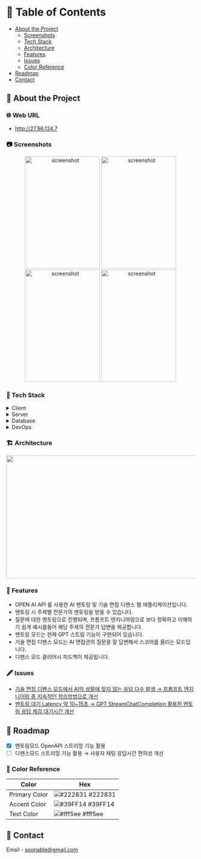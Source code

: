 <!-- Table of Contents -->
# :notebook_with_decorative_cover: Table of Contents

- [About the Project](#star2-about-the-project)
  * [Screenshots](#camera-screenshots)
  * [Tech Stack](#space_invader-tech-stack)
  * [Architecture](#building_construction-architecture)
  * [Features](#dart-features)
  * [Issues](#fountain_pen-issues)
  * [Color Reference](#art-color-reference)
- [Roadmap](#compass-roadmap)
- [Contact](#handshake-contact)

<!-- About the Project -->
## :star2: About the Project


<!-- Web URL -->
### 🌐 Web URL
- http://27.96.134.7
<!-- Screenshots -->
### :camera: Screenshots
<div align="center"> 
  <img src="https://github.com/soonhankwon/dev-space-x-backend/assets/113872320/0a7a7f3b-b7d0-4e62-a6e0-bef64cf2149e" width="200" height="300" alt="screenshot"/>
  <img src="https://github.com/soonhankwon/dev-space-x-backend/assets/113872320/114c4e79-fef2-4b56-82a2-23bcfa90c9dd" width="200" height="300" alt="screenshot"/>
  <img src="https://github.com/soonhankwon/dev-space-x-backend/assets/113872320/d8e3e9b6-5181-4843-a1b7-a26bfdd9d2b4" width="200" height="300" alt="screenshot"/>
  <img src="https://github.com/soonhankwon/dev-space-x-backend/assets/113872320/5ec5879a-56cd-4c35-973f-39828bb95c16" width="200" height="300" alt="screenshot"/>
</div>

<!-- TechStack -->
### :space_invader: Tech Stack
<details>
  <summary>Client</summary>
  <ul>
    <li><a href="https://www.thymeleaf.org/">Thymeleaf</a></li>
    <li><a href="https://developer.mozilla.org/ko/docs/Web/JavaScript">Javascript</a></li>
  </ul>
</details>

<details>
  <summary>Server</summary>
  <ul>
    <li><a href="https://aws.amazon.com/ko/corretto/">Java 17 Amazon Corretto</a></li>
    <li><a href="https://spring.io/">SpringBoot 2.7.15</a></li>
    <li><a href="https://spring.io/projects/spring-data-jpa">Spring Data Jpa</a></li>
    <li><a href="https://spring.io/projects/spring-security">Spring Security 5.7.10</a></li>
    <li><a href="https://spring.io/guides/gs/messaging-stomp-websocket/">Spring WebSocket 5.3.29</a></li>
    <li><a href="https://docs.spring.io/spring-framework/reference/web/webflux.html">Spring WebFlux 5.3.29</a></li>
    <li><a href="https://github.com/TheoKanning/openai-java">theokanning.openai-gpt3-java 0.16.0</a></li>
  </ul>
</details>

<details>
<summary>Database</summary>
  <ul>
    <li><a href="https://www.mysql.com/">MySQL 8.0.33</a></li>
  </ul>
</details>

<details>
<summary>DevOps</summary>
  <ul>
    <li><a href="https://www.ncloud.com/product/database/cloudDbMysql">Naver Cloud DB for MySQL</a></li>
    <li><a href="https://www.ncloud.com/product/compute/server">Naver Cloud Compute Server</a></li>
    <li><a href="https://www.docker.com/">Docker</a></li>
    <li><a href="https://docs.github.com/ko/actions">Github Actions</a></li>
  </ul>
</details>

<!-- Architecture -->
### :building_construction: Architecture
<div align="center"> 
<img src="https://github.com/soonhankwon/tech-interview-defense/assets/113872320/dd084992-eeaf-4ce2-95a2-a9ebce0b10c0" width="540" height="330">
</div>

<!-- Features -->
### :dart: Features

- OPEN AI API 를 사용한 AI 멘토링 및 기술 면접 디펜스 웹 애플리케이션입니다.
- 멘토링 시 주제별 전문가의 멘토링을 받을 수 있습니다.
- 질문에 대한 멘토링으로 진행되며, 프롬프트 엔지니어링으로 보다 정확하고 이해하기 쉽게 예시를들어 해당 주제의 전문가 답변을 제공합니다.
- 멘토링 모드는 현재 GPT 스트림 기능이 구현되어 있습니다.
- 기술 면접 디펜스 모드는 AI 면접관의 질문을 잘 답변해서 스코어를 올리는 모드입니다.
- 디펜스 모드 클리어시 피드백이 제공됩니다.

<!-- Issue -->
### :fountain_pen: Issues

- [기술 면접 디펜스 모드에서 AI의 상황에 맞지 않는 응답 다수 발생 → 프롬프트 엔지니어링 중 지속적인 학습방법으로 개선](https://www.notion.so/AI-98e141417a1745a780ca57626429b144?pvs=4)
- [멘토링 대기 Latency 약 10~15초 → GPT StreamChatCompletion 활용한 멘토링 응답 체감 대기시간 개선](https://www.notion.so/GPT-Stream-Completion-4dd198e0fe0745eab3ca1dad284c4e67?pvs=4)

<!-- Roadmap -->
## :compass: Roadmap

* [x] 멘토링모드 OpenAPI 스트리밍 기능 활용
* [ ] 디펜스모드 스트리밍 기능 활용 → 사용자 채팅 응답시간 편의성 개선 

<!-- Color Reference -->
### :art: Color Reference

| Color             | Hex                                                                |
| ----------------- | ------------------------------------------------------------------ |
| Primary Color | ![#222831](https://via.placeholder.com/10/222831?text=+) #222831 |
| Accent Color | ![#39FF14](https://via.placeholder.com/10/39FF14?text=+) #39FF14 |
| Text Color | ![#fff5ee](https://via.placeholder.com/10/fff5ee?text=+) #fff5ee |

<!-- Contact -->
## :handshake: Contact

Email - soonable@gmail.com
